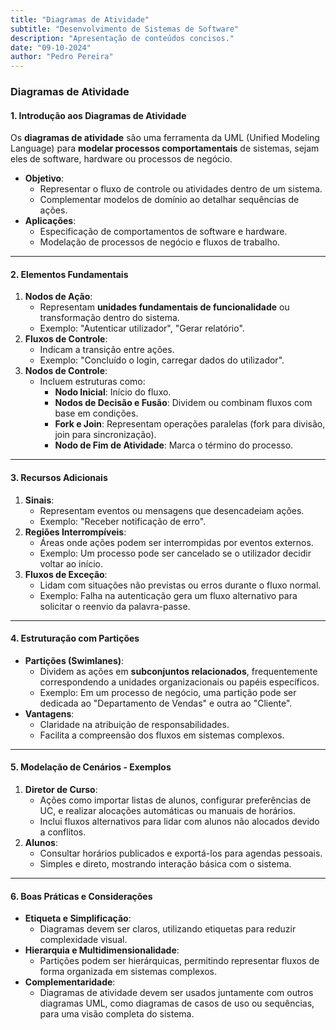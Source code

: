 ```yaml
---
title: "Diagramas de Atividade"
subtitle: "Desenvolvimento de Sistemas de Software"
description: "Apresentação de conteúdos concisos."
date: "09-10-2024"
author: "Pedro Pereira"
---
```


### **Diagramas de Atividade**

#### **1. Introdução aos Diagramas de Atividade**  
Os **diagramas de atividade** são uma ferramenta da UML (Unified Modeling Language) para **modelar processos comportamentais** de sistemas, sejam eles de software, hardware ou processos de negócio.  
- **Objetivo**:  
  - Representar o fluxo de controle ou atividades dentro de um sistema.  
  - Complementar modelos de domínio ao detalhar sequências de ações.  
- **Aplicações**:  
  - Especificação de comportamentos de software e hardware.  
  - Modelação de processos de negócio e fluxos de trabalho.  

---

#### **2. Elementos Fundamentais**  
1. **Nodos de Ação**:  
   - Representam **unidades fundamentais de funcionalidade** ou transformação dentro do sistema.  
   - Exemplo: "Autenticar utilizador", "Gerar relatório".  
2. **Fluxos de Controle**:  
   - Indicam a transição entre ações.  
   - Exemplo: "Concluído o login, carregar dados do utilizador".  
3. **Nodos de Controle**:  
   - Incluem estruturas como:  
     - **Nodo Inicial**: Início do fluxo.  
     - **Nodos de Decisão e Fusão**: Dividem ou combinam fluxos com base em condições.  
     - **Fork e Join**: Representam operações paralelas (fork para divisão, join para sincronização).  
     - **Nodo de Fim de Atividade**: Marca o término do processo.  

---

#### **3. Recursos Adicionais**
1. **Sinais**:  
   - Representam eventos ou mensagens que desencadeiam ações.  
   - Exemplo: "Receber notificação de erro".  
2. **Regiões Interrompíveis**:  
   - Áreas onde ações podem ser interrompidas por eventos externos.  
   - Exemplo: Um processo pode ser cancelado se o utilizador decidir voltar ao início.  
3. **Fluxos de Exceção**:  
   - Lidam com situações não previstas ou erros durante o fluxo normal.  
   - Exemplo: Falha na autenticação gera um fluxo alternativo para solicitar o reenvio da palavra-passe.  

---

#### **4. Estruturação com Partições**  
- **Partições (Swimlanes)**:  
  - Dividem as ações em **subconjuntos relacionados**, frequentemente correspondendo a unidades organizacionais ou papéis específicos.  
  - Exemplo: Em um processo de negócio, uma partição pode ser dedicada ao "Departamento de Vendas" e outra ao "Cliente".  
- **Vantagens**:  
  - Claridade na atribuição de responsabilidades.  
  - Facilita a compreensão dos fluxos em sistemas complexos.  

---

#### **5. Modelação de Cenários - Exemplos**
1. **Diretor de Curso**:  
   - Ações como importar listas de alunos, configurar preferências de UC, e realizar alocações automáticas ou manuais de horários.  
   - Inclui fluxos alternativos para lidar com alunos não alocados devido a conflitos.  
2. **Alunos**:  
   - Consultar horários publicados e exportá-los para agendas pessoais.  
   - Simples e direto, mostrando interação básica com o sistema.  

---

#### **6. Boas Práticas e Considerações**  
- **Etiqueta e Simplificação**:  
  - Diagramas devem ser claros, utilizando etiquetas para reduzir complexidade visual.  
- **Hierarquia e Multidimensionalidade**:  
  - Partições podem ser hierárquicas, permitindo representar fluxos de forma organizada em sistemas complexos.  
- **Complementaridade**:  
  - Diagramas de atividade devem ser usados juntamente com outros diagramas UML, como diagramas de casos de uso ou sequências, para uma visão completa do sistema.  
